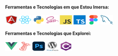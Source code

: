 <div style="display: inline-block">
  <h4>Ferramentas e Tecnologias em que Estou Imersa:</h4>
    <img align="center" alt="Angular" title="Angular" height="30" width="40" src="https://github.com/devicons/devicon/blob/master/icons/angularjs/angularjs-original.svg">
    <img align="center" alt="React" title="React" height="30" width="40" src="https://github.com/devicons/devicon/blob/master/icons/react/react-original.svg">
    <img align="center" alt="Python" title="Python" height="30" width="40" src="https://github.com/devicons/devicon/blob/master/icons/python/python-original.svg">
    <img align="center" alt="Sass" title="Sass" height="30" width="40" src="https://github.com/devicons/devicon/blob/master/icons/sass/sass-original.svg">
    <img align="center" alt="JavaScript" title="JavaScript" height="30" width="40" src="https://github.com/devicons/devicon/blob/master/icons/javascript/javascript-original.svg">
    <img align="center" alt="TypeScript" title="TypeScript" height="30" width="40" src="https://github.com/devicons/devicon/blob/master/icons/typescript/typescript-original.svg">
    <img align="center" alt="Figma" title="Figma" height="30" width="40" src="https://github.com/devicons/devicon/blob/master/icons/figma/figma-original.svg">
    <img align="center" alt="MySQL" title="MySQL" height="30" width="40" src="https://github.com/devicons/devicon/blob/master/icons/mysql/mysql-original.svg">
</div>


<div style="display: inline-block">  
  <h4>Ferramentas e Tecnologias que Explorei:</h4>
    <img align="center" alt="Vue.js" title="Vue.js" height="30" width="40" src="https://github.com/devicons/devicon/blob/master/icons/vuejs/vuejs-original.svg">    
    <img align="center" alt="SQL Server" title="SQL Server" height="30" width="40" src="https://github.com/devicons/devicon/blob/master/icons/microsoftsqlserver/microsoftsqlserver-plain.svg">
    <img align="center" alt="Photoshop" title="Photoshop" height="30" width="40" src="https://github.com/devicons/devicon/blob/master/icons/photoshop/photoshop-original.svg">  
    <img align="center" alt="WordPress" title="WordPress" height="30" width="40" src="https://github.com/devicons/devicon/blob/master/icons/wordpress/wordpress-original.svg">
    <img align="center" alt="C#" title="C#" height="30" width="40" src="https://github.com/devicons/devicon/blob/master/icons/csharp/csharp-original.svg">
</div>
